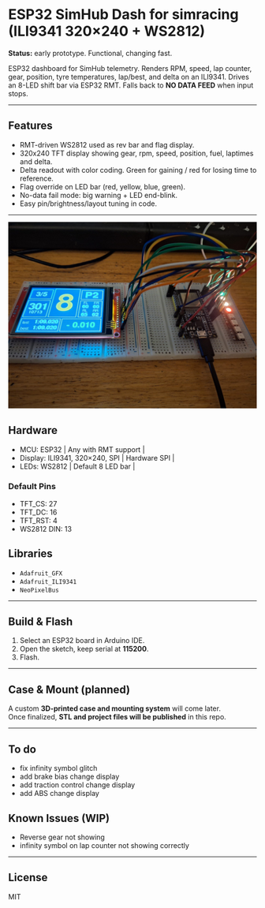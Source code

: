 # ESP32 SimHub Dash for simracing (ILI9341 320×240 + WS2812)
**Status:** early prototype. Functional, changing fast.

ESP32 dashboard for SimHub telemetry. Renders RPM, speed, lap counter, gear, position, tyre temperatures, lap/best, and delta on an ILI9341. 
Drives an 8-LED shift bar via ESP32 RMT. Falls back to **NO DATA FEED** when input stops.

---

## Features
- RMT-driven WS2812 used as rev bar and flag display.
- 320x240 TFT display showing gear, rpm, speed, position, fuel, laptimes and delta.
- Delta readout with color coding. Green for gaining / red for losing time to reference.
- Flag override on LED bar (red, yellow, blue, green).
- No-data fail mode: big warning + LED end-blink.
- Easy pin/brightness/layout tuning in code.

---

<p align="center">
  <img src="Images/Dash.jpg" width="800">
</p>

## Hardware
- MCU: ESP32 | Any with RMT support |
- Display: ILI9341, 320×240, SPI | Hardware SPI |
- LEDs: WS2812 | Default 8 LED bar |

### Default Pins
- TFT_CS: 27 
- TFT_DC: 16
- TFT_RST: 4
- WS2812 DIN: 13

## Libraries
- `Adafruit_GFX`
- `Adafruit_ILI9341`
- `NeoPixelBus`

---

## Build & Flash
1. Select an ESP32 board in Arduino IDE.
2. Open the sketch, keep serial at **115200**.
3. Flash.

---

## Case & Mount (planned)
A custom **3D-printed case and mounting system** will come later.  
Once finalized, **STL and project files will be published** in this repo.

---

## To do
- fix infinity symbol glitch
- add brake bias change display
- add traction control change display
- add ABS change display

## Known Issues (WIP)
- Reverse gear not showing
- infinity symbol on lap counter not showing correctly
---

## License
MIT
